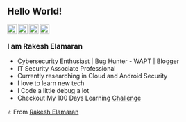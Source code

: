 <!--
**rakeshelamaran98/rakeshelamaran98** is a ✨ _special_ ✨ repository because its `README.md` (this file) appears on your GitHub profile.

Here are some ideas to get you started:

- 🔭 I’m currently working on ...
- 🌱 I’m currently learning ...
- 👯 I’m looking to collaborate on ...
- 🤔 I’m looking for help with ...
- 💬 Ask me about ...
- 📫 How to reach me: ...
- 😄 Pronouns: ...
- ⚡ Fun fact: ...
-->


## Hello World! 

<a href="https://twitter.com/RakeshElamaran3">
  <img align="left" alt="Rakesh's Twitter" width="22px" src="https://cdn.jsdelivr.net/npm/simple-icons@v3/icons/twitter.svg" />
</a>
<a href="https://www.linkedin.com/in/rakeshelamaran98/">
  <img align="left" alt="Rakesh's Linkdein" width="22px" src="https://cdn.jsdelivr.net/npm/simple-icons@v3/icons/linkedin.svg" />
</a>
<a href="https://github.com/rakeshelamaran98">
  <img align="left" alt="Rakesh's Github" width="22px" src="https://cdn.jsdelivr.net/npm/simple-icons@v3/icons/github.svg" />
</a>
<a href="https://t.me/RakeshElamaran">
  <img align="left" alt="Rakesh's Telegram" width="22px" src="https://cdn.jsdelivr.net/npm/simple-icons@v3/icons/telegram.svg" />
</a>
<br />

### I am Rakesh Elamaran
- Cybersecurity Enthusiast | Bug Hunter - WAPT | Blogger
- IT Security Associate Professional
- Currently researching in Cloud and Android Security
- I love to learn new tech
- I Code a little debug a lot
- Checkout My 100 Days Learning [Challenge](https://github.com/rakeshelamaran98/100Daystolearnandgrow)

⭐️ From [Rakesh Elamaran](https://www.rakeshelamaran.tech/)
